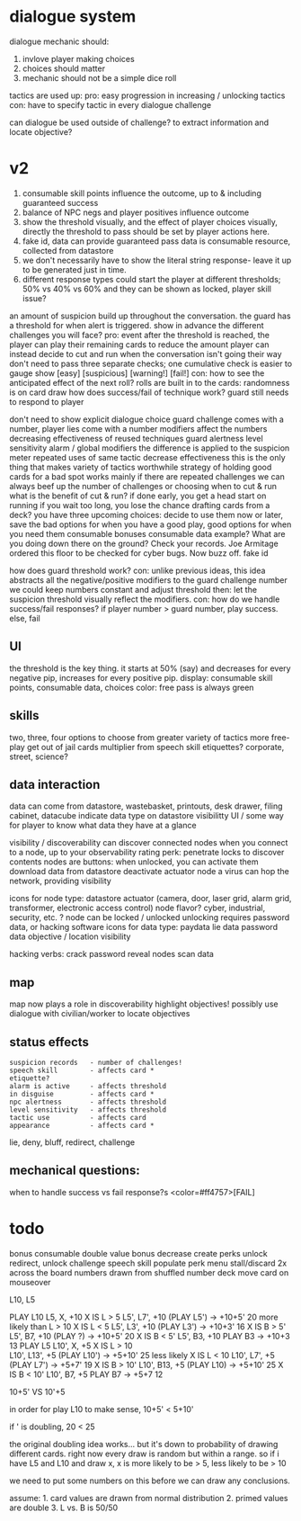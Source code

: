 # dialogue system

dialogue mechanic should:

1. invlove player making choices
2. choices should matter
3. mechanic should not be a simple dice roll

tactics are used up:
    pro: easy progression in increasing / unlocking tactics
    con: have to specify tactic in every dialogue challenge



can dialogue be used outside of challenge?
to extract information and locate objective?


# v2

1. consumable skill points influence the outcome, up to & including guaranteed success
2. balance of NPC negs and player positives influence outcome
3. show the threshold visually, and the effect of player choices visually, directly
    the threshold to pass should be set by player actions here.
4. fake id, data can provide guaranteed pass
    data is consumable resource, collected from datastore
5. we don't necessarily have to show the literal string response- leave it up to be generated just in time.
6. different response types could start the player at different thresholds; 50% vs 40% vs 60%
    and they can be shown as locked, player skill issue?

an amount of suspicion build up throughout the conversation. the guard has a threshold for when alert is triggered.
show in advance the different challenges you will face?
    pro: 
        event after the threshold is reached, the player can play their remaining cards to reduce the amount
        player can instead decide to cut and run when the conversation isn't going their way
        don't need to pass three separate checks; one cumulative check is easier to gauge
        show [easy] [suspicious] [warning!] [fail!]
    con:
        how to see the anticipated effect of the next roll?
            rolls are built in to the cards: randomness is on card draw
        how does success/fail of technique work?
            guard still needs to respond to player

don't need to show explicit dialogue choice
guard challenge comes with a number, player lies come with a number
modifiers affect the numbers
    decreasing effectiveness of reused techniques
    guard alertness
    level sensitivity
    alarm / global modifiers
the difference is applied to the suspicion meter
repeated uses of same tactic decrease effectiveness
    this is the only thing that makes variety of tactics worthwhile
strategy of holding good cards for a bad spot works mainly if there are repeated challenges
    we can always beef up the number of challenges
    or choosing when to cut & run
what is the benefit of cut & run?
    if done early, you get a head start on running
    if you wait too long, you lose the chance
drafting cards from a deck?
    you have three upcoming choices: decide to use them now or later, save the bad options for when you have a good play, good options for when you need them
consumable bonuses
consumable data
    example?
    What are you doing down there on the ground?
        Check your records. Joe Armitage ordered this floor to be checked for cyber bugs. Now buzz off.
fake id


how does guard threshold work?
con: unlike previous ideas, this idea abstracts all the negative/positive modifiers to the guard challenge number
    we could keep numbers constant and adjust threshold then: let the suspicion threshold visually reflect the modifiers.
con: how do we handle success/fail responses?
    if player number > guard number, play success. else, fail

## UI

the threshold is the key thing. 
it starts at 50% (say) and decreases for every negative pip,
increases for every positive pip.
display: consumable skill points, consumable data, choices
    color: free pass is always green

## skills

two, three, four options to choose from
greater variety of tactics
more free-play get out of jail cards
multiplier from speech skill
etiquettes?
    corporate, street, science?

## data interaction

data can come from datastore, wastebasket, printouts, desk drawer, filing cabinet, datacube
indicate data type on datastore visibilitty
UI / some way for player to know what data they have at a glance

visibility / discoverability
    can discover connected nodes when you connect to a node, up to your observability rating
    perk: penetrate locks to discover contents
    nodes are buttons: when unlocked, you can activate them
        download data from datastore
        deactivate actuator node
    a virus can hop the network, providing visibility

icons for node type: 
    datastore
    actuator (camera, door, laser grid, alarm grid, transformer, electronic access control)
node flavor?
    cyber, industrial, security, etc. ?
node can be locked / unlocked
    unlocking requires password data, or hacking software
icons for data type:
    paydata
    lie data
    password data
    objective / location
    visibility

hacking verbs:
    crack password
    reveal nodes
    scan data


## map

map now plays a role in discoverability
highlight objectives!
possibly use dialogue with civilian/worker to locate objectives


## status effects
    suspicion records   - number of challenges!
    speech skill        - affects card * 
    etiquette?
    alarm is active     - affects threshold
    in disguise         - affects card * 
    npc alertness       - affects threshold
    level sensitivity   - affects threshold
    tactic use          - affects card
    appearance          - affects card * 

lie, deny, bluff, redirect, challenge


## mechanical questions:
when to handle success vs fail response?s
    <color=#ff4757>[FAIL]</color>

# todo

bonus consumable
    double value
    bonus decrease
create perks
    unlock redirect, unlock challenge
    speech skill
populate perk menu
stall/discard
2x across the board
numbers drawn from shuffled number deck
move card on mouseover


L10, L5

PLAY L10
    L5, X, +10
        X IS L > 5
            L5', L7', +10 (PLAY L5') -> +10+5'      20          more likely than L > 10
        X IS L < 5
            L5', L3', +10 (PLAY L3') -> +10+3'      16 
        X IS B > 5'
            L5', B7, +10  (PLAY ?) -> +10+5'        20
        X IS B < 5'
            L5', B3, +10    PLAY B3 -> +10+3        13
PLAY L5
    L10', X, +5
        X IS L > 10                                         
            L10', L13', +5  (PLAY L10') -> +5+10'   25          less likely
        X IS L < 10
            L10', L7', +5   (PLAY L7') -> +5+7'     19
        X IS B > 10'
            L10', B13, +5   (PLAY L10) -> +5+10'    25
        X IS B < 10'
            L10', B7, +5    PLAY B7 -> +5+7         12


10+5' VS 10'+5

in order for play L10 to make sense, 10+5' < 5+10'

if ' is doubling, 20 < 25 

the original doubling idea works... but it's down to probability of drawing different cards.
right now every draw is random but within a range.
so if i have L5 and L10 and draw x, x is more likely to be > 5, less likely to be > 10

we need to put some numbers on this before we can draw any conclusions.

assume:
    1. card values are drawn from normal distribution
    2. primed values are double
    3. L vs. B is 50/50

